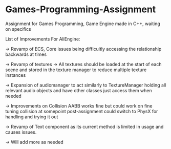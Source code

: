 # Games-Programming-Assignment
Assignment for Games Programming, Game Engine made in C++, waiting on specifics

List of Improvements For AliEngine:

-> Revamp of ECS, Core issues being difficultly accessing the relationship backwards at times

-> Revamp of textures -> All textures should be loaded at the start of each scene and stored in the texture manager to reduce multiple texture instances

-> Expansion of audiomanager to act similarly to TextureManager holding all relevant audio objects and have other classes just access them when needed

-> Improvements on Collision AABB works fine but could work on fine tuning collision at somepoint post-assignment could switch to PhysX for handling and trying it out

-> Revamp of Text component as its current method is limited in usage and causes issues.

-> Will add more as needed
